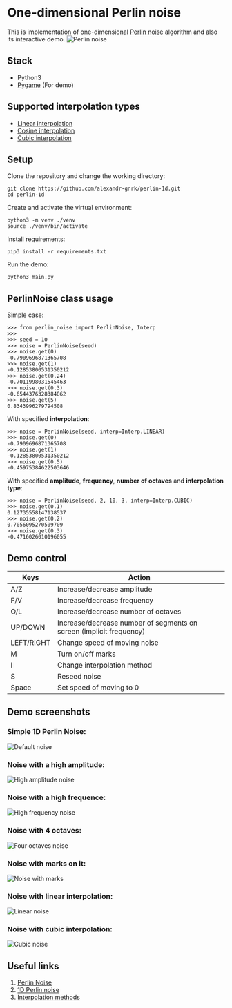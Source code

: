 # One-dimensional Perlin noise
This is implementation of one-dimensional [Perlin noise](https://en.wikipedia.org/wiki/Perlin_noise) algorithm and also its interactive demo.
![Perlin noise](./screenshots/noise2.gif)
## Stack
- Python3
- [Pygame](https://www.pygame.org/news) (For demo)

## Supported interpolation types
- [Linear interpolation](https://en.wikipedia.org/wiki/Linear_interpolation)
- [Cosine interpolation](https://en.wikipedia.org/wiki/Trigonometric_interpolation)
- [Cubic interpolation](https://en.wikipedia.org/wiki/Cubic_Hermite_spline)

## Setup
Clone the repository and change the working directory:

    git clone https://github.com/alexandr-gnrk/perlin-1d.git
    cd perlin-1d
Create and activate the virtual environment:

    python3 -m venv ./venv
    source ./venv/bin/activate
Install requirements:

    pip3 install -r requirements.txt
Run the demo:

    python3 main.py

## PerlinNoise class usage
Simple case: 
```python3
>>> from perlin_noise import PerlinNoise, Interp
>>> 
>>> seed = 10
>>> noise = PerlinNoise(seed)
>>> noise.get(0)
-0.7909696871365708
>>> noise.get(1)
-0.12853800531350212
>>> noise.get(0.24)
-0.7011998031545463
>>> noise.get(0.3)
-0.6544376328384862
>>> noise.get(5)
0.8343996279794508
```
With specified **interpolation**:
```python3
>>> noise = PerlinNoise(seed, interp=Interp.LINEAR)
>>> noise.get(0)
-0.7909696871365708
>>> noise.get(1)
-0.12853800531350212
>>> noise.get(0.5)
-0.45975384622503646
```
    
With specified **amplitude**, **frequency**, **number of octaves** and **interpolation type**:
```python3
>>> noise = PerlinNoise(seed, 2, 10, 3, interp=Interp.CUBIC)
>>> noise.get(0.1)
0.12735558147138537
>>> noise.get(0.2)
0.7056095270509709
>>> noise.get(0.3)
-0.4716026010196055
```

## Demo control

Keys | Action
------------ | -------------
A/Z | Increase/decrease amplitude
F/V | Increase/decrease frequency
O/L | Increase/decrease number of octaves
UP/DOWN | Increase/decrease number of segments on screen (implicit frequency)
LEFT/RIGHT | Change speed of moving noise
M | Turn on/off marks
I | Change interpolation method
S | Reseed noise
Space | Set speed of moving to 0

## Demo screenshots
### Simple 1D Perlin Noise:
![Default noise](./screenshots/default_noise.png)

### Noise with a high amplitude:
![High amplitude noise](./screenshots/high_amplitude_noise.png)

### Noise with a high frequence:
![High frequency noise](./screenshots/high_frequency_noise.png)

### Noise with 4 octaves:
![Four octaves noise](./screenshots/high_octaves_noise.png)

### Noise with marks on it:
![Noise with marks](./screenshots/marks_noise.png)

### Noise with linear interpolation:
![Linear noise](./screenshots/linear_noise.png)

### Noise with cubic interpolation:
![Cubic noise](./screenshots/cubic_noise.png)

## Useful links
1. [Perlin Noise](https://web.archive.org/web/20160530124230/http://freespace.virgin.net/hugo.elias/models/m_perlin.htm)
2. [1D Perlin noise](https://codepen.io/OliverBalfour/post/procedural-generation-part-1-1d-perlin-noise)
3. [Interpolation methods](http://paulbourke.net/miscellaneous/interpolation/)
